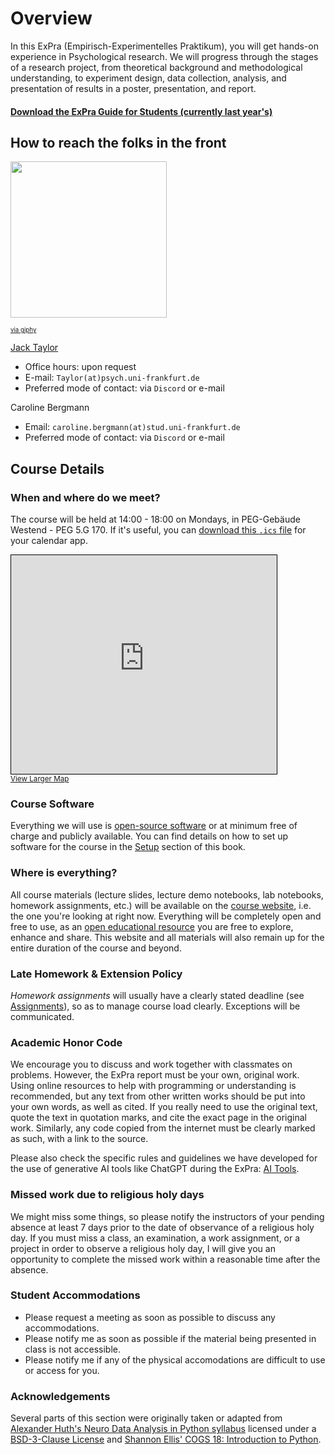 # Overview

In this ExPra (Empirisch-Experimentelles Praktikum), you will get hands-on experience in Psychological research. We will progress through the stages of a research project, from theoretical background and methodological understanding, to experiment design, data collection, analysis, and presentation of results in a poster, presentation, and report.

[<h4><i class="fa-solid fa-file-pdf"></i> Download the ExPra Guide for Students (currently last year's)</h4>](https://raw.githubusercontent.com/JackEdTaylor/expra-wise25/master/lecture/static/EXPRA_Guide_for_students.pdf)

## How to reach the folks in the front

<img src="https://media1.giphy.com/media/LGjdE8oxY7SQE/giphy.gif" width=250>

<sub><sup>[via giphy](https://media.giphy.com/media/LGjdE8oxY7SQE/giphy.gif)</sup></sub>

[Jack Taylor](https://jackedtaylor.github.io/)

- Office hours: upon request
- E-mail: `Taylor(at)psych.uni-frankfurt.de`
- Preferred mode of contact: via `Discord` or e-mail

Caroline Bergmann

- Email: `caroline.bergmann(at)stud.uni-frankfurt.de`
- Preferred mode of contact: via `Discord` or e-mail

## Course Details

### When and where do we meet?

The course will be held at 14:00 - 18:00 on Mondays, in PEG-Gebäude Westend - PEG 5.G 170. If it's useful, you can [download this `.ics` file](https://qis.server.uni-frankfurt.de/qisserver/rds?state=verpublish&status=transform&vmfile=no&publishid=961537&moduleCall=iCalendar&publishConfFile=reports&publishSubDir=veranstaltung) for your calendar app.

<iframe width="425" height="350" src="https://www.openstreetmap.org/export/embed.html?bbox=8.666592836380007%2C50.1273775572876%2C8.671072125434877%2C50.12911423952464&amp;layer=mapnik" style="border: 1px solid black"></iframe><br/><small><a href="https://www.openstreetmap.org/?#map=19/50.128246/8.668832">View Larger Map</a></small>


### Course Software

Everything we will use is [open-source software](https://en.wikipedia.org/wiki/Open-source_software) or at minimum free of charge and publicly available. You can find details on how to set up software for the course in the [Setup](https://jackedtaylor.github.io/expra-wise25/introduction/setup.html) section of this book.

### Where is everything?

All course materials (lecture slides, lecture demo notebooks, lab notebooks, homework assignments, etc.) will be available on the [course website](https://jackedtaylor.github.io/expra-wise25/), i.e. the one you're looking at right now. Everything will be completely open and free to use, as an [open educational resource](https://en.wikipedia.org/wiki/Open_educational_resources) you are free to explore, enhance and share. This website and all materials will also remain up for the entire duration of the course and beyond.


### Late Homework & Extension Policy

*Homework assignments* will usually have a clearly stated deadline (see [Assignments](https://jackedtaylor.github.io/expra-wise25/general/assignments.html)), so as to manage course load clearly. Exceptions will be communicated.


### Academic Honor Code

We encourage you to discuss and work together with classmates on problems. However, the ExPra report must be your own, original work. Using online resources to help with programming or understanding is recommended, but any text from other written works should be put into your own words, as well as cited. If you really need to use the original text, quote the text in quotation marks, and cite the exact page in the original work. Similarly, any code copied from the internet must be clearly marked as such, with a link to the source.

Please also check the specific rules and guidelines we have developed for the use of generative AI tools like ChatGPT during the ExPra: [AI Tools](https://jackedtaylor.github.io/expra-wise25/general/gen_ai.html).


### Missed work due to religious holy days

We might miss some things, so please notify the instructors of your pending absence at least 7 days prior to the date of observance of a religious holy day. If you must miss a class, an examination, a work assignment, or a project in order to observe a religious holy day, I will give you an opportunity to complete the missed work within a reasonable time after the absence.


### Student Accommodations

- Please request a meeting as soon as possible to discuss any accommodations.
- Please notify me as soon as possible if the material being presented in class is not accessible.
- Please notify me if any of the physical accomodations are difficult to use or access for you.

### Acknowledgements

Several parts of this section were originally taken or adapted from [Alexander Huth's Neuro Data Analysis in Python syllabus](https://github.com/alexhuth/ndap-fa2020) licensed under a [BSD-3-Clause License](https://github.com/alexhuth/ndap-fa2020/blob/master/LICENSE) and [Shannon Ellis' COGS 18: Introduction to Python](https://cogs18.github.io/assets/intro/syllabus.html).
